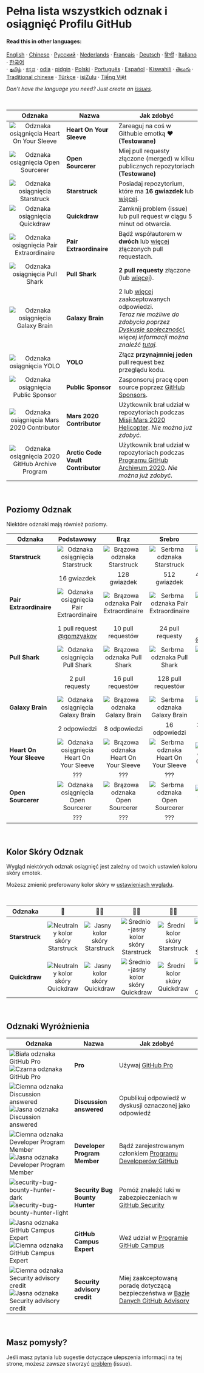 # Pełna lista wszystkich odznak i osiągnięć Profilu GitHub 

#### Read this in other languages:

[English](../../README.md)
&middot; [Chinese](../../lang/chinese/README.md)
&middot; [Русский](../../lang/russian/README.md)
&middot; [Nederlands](../../lang/dutch/README.md)
&middot; [Français](../../lang/french/README.md)
&middot; [Deutsch](../../lang/german/README.md)
&middot; [हिन्दी](../../lang/hindi/README.md)
&middot; [Italiano](../../lang/italian/README.md)
&middot; [한국어](lang/korean/README.md)  
&middot; [தமிழ்](lang/tamil/README.md)
&middot; [ಕನ್ನಡ](../../lang/kannada/README.md)
&middot; [odia](../../lang/odia/README.md)
&middot; [pidgin](../../lang/pidgin/README.md)
&middot; [Polski](../../lang/polish/README.md)
&middot; [Português](../../lang/portuguese/README.md)
&middot; [Español](../../lang/spanish/README.md)
&middot; [Kiswahili](../../lang/swahili/README.md)
&middot; [తెలుగు](../../lang/telugu/README.md)
&middot; [Traditional chinese](../../lang/traditional-chinese/README.md)
&middot; [Türkçe](../../lang/turkish/README.md)
&middot; [isiZulu](../../lang/zulu/README.md)
&middot; [Tiếng Việt](../../lang/vietnamese/README.md)

_Don't have the language you need? Just create an [issues](https://github.com/gomzyakov/achievements/issues)._

<br>

| Odznaka | Nazwa | Jak zdobyć                                                                                                                                                       |
| :---: | --- |------------------------------------------------------------------------------------------------------------------------------------------------------------------|
| ![Odznaka osiągnięcia Heart On Your Sleeve](https://github.githubassets.com/images/modules/profile/achievements/heart-on-your-sleeve-default.png) | **Heart On Your Sleeve** | Zareaguj na coś w Githubie emotką ❤️ **(Testowane)** |
| ![Odznaka osiągnięcia Open Sourcerer](https://github.githubassets.com/images/modules/profile/achievements/open-sourcerer-default.png) | **Open Sourcerer** | Miej pull requesty złączone (merged) w kilku publicznych repozytoriach **(Testowane)** |
| ![Odznaka osiągnięcia Starstruck](https://github.githubassets.com/images/modules/profile/achievements/starstruck-default.png) | **Starstruck** | Posiadaj repozytorium, które ma **16 gwiazdek** lub [więcej](#poziomy-odznak).                                                                                              |
| ![Odznaka osiągnięcia Quickdraw](https://github.githubassets.com/images/modules/profile/achievements/quickdraw-default.png) | **Quickdraw** | Zamknij problem (issue) lub pull request w ciągu 5 minut od otwarcia.                                                                                                       |
| ![Odznaka osiągnięcia Pair Extraordinaire](https://github.githubassets.com/images/modules/profile/achievements/pair-extraordinaire-default.png) | **Pair Extraordinaire** | Bądź współautorem w **dwóch** lub [więcej](#poziomy-odznak) złączonych pull requestach.                                                                                             |
| ![Odznaka osiągnięcia Pull Shark](https://github.githubassets.com/images/modules/profile/achievements/pull-shark-default.png) | **Pull Shark** | **2 pull requesty** złączone (lub [więcej](#poziomy-odznak)).                                                                                                            |
| ![Odznaka osiągnięcia Galaxy Brain](https://github.githubassets.com/images/modules/profile/achievements/galaxy-brain-default.png) | **Galaxy Brain** | 2 lub [więcej](#poziomy-odznak) zaakceptowanych odpowiedzi. <br> *Teraz nie możliwe do zdobycia poprzez [Dyskusje społeczności](https://github.com/orgs/community/discussions/), więcej informacji można znaleźć [tutaj](https://github.com/orgs/community/discussions/106536).*                                                                                                                        |
| ![Odznaka osiągnięcia YOLO](https://github.githubassets.com/images/modules/profile/achievements/yolo-default.png) | **YOLO** | Złącz **przynajmniej jeden** pull request bez przeglądu kodu.                                                                                                       |
| ![Odznaka osiągnięcia Public Sponsor](https://github.githubassets.com/images/modules/profile/achievements/public-sponsor-default.png) | **Public Sponsor** | Zasponsoruj pracę open source poprzez [GitHub Sponsors](https://github.com/sponsors).                                                                                  |
| ![Odznaka osiągnięcia Mars 2020 Contributor](https://github.githubassets.com/images/modules/profile/achievements/mars-2020-contributor-default.png) | **Mars 2020 Contributor** | Użytkownik brał udział w repozytoriach podczas [Misji Mars 2020 Helicopter](https://github.com/readme/featured/nasa-ingenuity-helicopter). *Nie można już zdobyć.* |
| ![Odznaka osiągnięcia 2020 GitHub Archive Program](https://github.githubassets.com/images/modules/profile/achievements/arctic-code-vault-contributor-default.png) | **Arctic Code Vault Contributor** | Użytkownik brał udział w repozytoriach podczas [Programu GitHub Archiwum 2020](https://archiveprogram.github.com/). *Nie można już zdobyć.*                                 |

<br>

## Poziomy Odznak

Niektóre odznaki mają również poziomy.

| Odznaka | Podstawowy | Brąz | Srebro | Złoto |
| --- | :---: | :---: | :---: | :---: |
| **Starstruck** | ![Odznaka osiągnięcia Starstruck](https://github.githubassets.com/images/modules/profile/achievements/starstruck-default.png) | ![Brązowa odznaka Starstruck](https://github.githubassets.com/images/modules/profile/achievements/starstruck-bronze.png) | ![Serbrna odznaka Starstruck](https://github.githubassets.com/images/modules/profile/achievements/starstruck-silver.png) | ![Złota odznaka Starstruck](https://github.githubassets.com/images/modules/profile/achievements/starstruck-gold.png) |
| | 16 gwiazdek | 128 gwiazdek | 512 gwiazdek | 4096 gwiazdek <br>[@torvalds](https://github.com/torvalds?achievement=starstruck&tab=achievements) |
| **Pair Extraordinaire** | ![Odznaka osiągnięcia Pair Extraordinaire][pe-default] | ![Brązowa odznaka Pair Extraordinaire][pe-bronze] | ![Serbrna odznaka Pair Extraordinaire][pe-silver] | ![Złota odznaka Pair Extraordinaire][pe-gold] |
| | 1 pull request <br>[@gomzyakov](https://github.com/gomzyakov?achievement=pair-extraordinaire&tab=achievements) | 10 pull requestów | 24 pull requesty  | 48 pull requestów <br>[@Rongronggg9](https://github.com/Rongronggg9?achievement=pair-extraordinaire&tab=achievements) |
| **Pull Shark** | ![Odznaka osiągnięcia Pull Shark][ps-default] | ![Brązowa odznaka Pull Shark][ps-bronze] | ![Serbrna odznaka Pull Shark][ps-silver] | ![Złota odznaka Pull Shark][ps-gold] |
| | 2 pull requesty | 16 pull requestów | 128 pull requestów | 1024 pull requesty <br>[@ljharb](https://github.com/ljharb?achievement=pull-shark&tab=achievements) |
| **Galaxy Brain** | ![Odznaka osiągnięcia Galaxy Brain][gb-default] | ![Brązowa odznaka Galaxy Brain][gb-bronze] | ![Serbrna odznaka Galaxy Brain][gb-silver] | ![Złota odznaka Galaxy Brain][gb-gold] |
| | 2 odpowiedzi | 8 odpowiedzi | 16 odpowiedzi | 32 odpowiedzi <br>[@ljharb](https://github.com/ljharb?achievement=galaxy-brain&tab=achievements) |
| **Heart On Your Sleeve** | ![Odznaka osiągnięcia Heart On Your Sleeve](https://github.githubassets.com/images/modules/profile/achievements/heart-on-your-sleeve-default.png) | ![Brązowa odznaka Heart On Your Sleeve](https://github.githubassets.com/images/modules/profile/achievements/heart-on-your-sleeve-bronze.png) | ![Serbrna odznaka Heart On Your Sleeve](https://github.githubassets.com/images/modules/profile/achievements/heart-on-your-sleeve-silver.png) | ![Złota odznaka Heart On Your Sleeve](https://github.githubassets.com/images/modules/profile/achievements/heart-on-your-sleeve-gold.png) |
| | ??? | ??? | ??? | ??? |
| **Open Sourcerer** | ![Odznaka osiągnięcia Open Sourcerer](https://github.githubassets.com/images/modules/profile/achievements/open-sourcerer-default.png) | ![Brązowa odznaka Open Sourcerer](https://github.githubassets.com/images/modules/profile/achievements/open-sourcerer-bronze.png) | ![Serbrna odznaka Open Sourcerer](https://github.githubassets.com/images/modules/profile/achievements/open-sourcerer-silver.png) | ![Złota odznaka Open Sourcerer](https://github.githubassets.com/images/modules/profile/achievements/open-sourcerer-gold.png) |
| | ??? | ??? | ??? | ??? |


[ss-bronze]: https://github.githubassets.com/images/modules/profile/achievements/starstruck-bronze.png
[ss-silver]: https://github.githubassets.com/images/modules/profile/achievements/starstruck-silver.png
[ss-gold]: https://github.githubassets.com/images/modules/profile/achievements/starstruck-gold.png

[pe-default]: https://github.githubassets.com/images/modules/profile/achievements/pair-extraordinaire-default.png
[pe-bronze]: https://github.githubassets.com/images/modules/profile/achievements/pair-extraordinaire-bronze.png
[pe-silver]: https://github.githubassets.com/images/modules/profile/achievements/pair-extraordinaire-silver.png
[pe-gold]: https://github.githubassets.com/images/modules/profile/achievements/pair-extraordinaire-gold.png

[ps-default]: https://github.githubassets.com/images/modules/profile/achievements/pull-shark-default.png
[ps-bronze]: https://github.githubassets.com/images/modules/profile/achievements/pull-shark-bronze.png
[ps-silver]: https://github.githubassets.com/images/modules/profile/achievements/pull-shark-silver.png
[ps-gold]: https://github.githubassets.com/images/modules/profile/achievements/pull-shark-gold.png

[gb-default]: https://github.githubassets.com/images/modules/profile/achievements/galaxy-brain-default.png
[gb-bronze]: https://github.githubassets.com/images/modules/profile/achievements/galaxy-brain-bronze.png
[gb-silver]: https://github.githubassets.com/images/modules/profile/achievements/galaxy-brain-silver.png
[gb-gold]: https://github.githubassets.com/images/modules/profile/achievements/galaxy-brain-gold.png

<br>

## Kolor Skóry Odznak

Wygląd niektórych odznak osiągnięć jest zależny od twoich ustawień koloru skóry emotek.

Możesz zmienić preferowany kolor skóry w [ustawieniach wyglądu](https://github.com/settings/appearance).

<br>

| **Odznaka** | 👋 | 👋🏻 | 👋🏼 | 👋🏽 | 👋🏾 | 👋🏿 |
| --- | :---: | :---: | :---: | :---: | :---: | :---: |
| **Starstruck** | ![Neutralny kolor skóry Starstruck](https://github.githubassets.com/images/modules/profile/achievements/starstruck-default.png) | ![Jasny kolor skóry Starstruck](https://github.githubassets.com/images/modules/profile/achievements/starstruck-default--light.png) | ![Średnio-jasny kolor skóry Starstruck](https://github.githubassets.com/images/modules/profile/achievements/starstruck-default--light-medium.png) | ![Średni kolor skóry Starstruck](https://github.githubassets.com/images/modules/profile/achievements/starstruck-default--medium.png) | ![Średnio-ciemny kolor skóry Starstruck](https://github.githubassets.com/images/modules/profile/achievements/starstruck-default--medium-dark.png) | ![Ciemny kolor skóry Starstruck](https://github.githubassets.com/images/modules/profile/achievements/starstruck-default--dark.png) |
| **Quickdraw** | ![Neutralny kolor skóry Quickdraw][q-default] | ![Jasny kolor skóry Quickdraw][q-light] | ![Średnio-jasny kolor skóry Quickdraw][q-light-medium] | ![Średni kolor skóry Quickdraw][q-medium] | ![Średnio-ciemny kolor skóry Quickdraw][q-medium-dark] | ![Ciemny kolor skóry Quickdraw][q-dark] |

[s-light]: https://github.githubassets.com/images/modules/profile/achievements/starstruck-default--light.png
[s-light-medium]: https://github.githubassets.com/images/modules/profile/achievements/starstruck-default--light-medium.png
[s-medium]: https://github.githubassets.com/images/modules/profile/achievements/starstruck-default--medium.png
[s-medium-dark]: https://github.githubassets.com/images/modules/profile/achievements/starstruck-default--medium-dark.png
[s-dark]: https://github.githubassets.com/images/modules/profile/achievements/starstruck-default--dark.png

[q-default]: https://github.githubassets.com/images/modules/profile/achievements/quickdraw-default.png
[q-light]: https://github.githubassets.com/images/modules/profile/achievements/quickdraw-default--light.png
[q-light-medium]: https://github.githubassets.com/images/modules/profile/achievements/quickdraw-default--light-medium.png
[q-medium]: https://github.githubassets.com/images/modules/profile/achievements/quickdraw-default--medium.png
[q-medium-dark]: https://github.githubassets.com/images/modules/profile/achievements/quickdraw-default--medium-dark.png
[q-dark]: https://github.githubassets.com/images/modules/profile/achievements/quickdraw-default--dark.png

<br>

## Odznaki Wyróżnienia

| Odznaka | Nazwa | Jak zdobyć |
| --- | --- | --- |
| ![Biała odznaka GitHub Pro](https://user-images.githubusercontent.com/65187002/173065531-57dbf8b1-7eb7-4d46-81bf-f2d18c7c9112.svg#gh-dark-mode-only)![Czarna odznaka GitHub Pro](https://user-images.githubusercontent.com/65187002/173065669-d1fdb5a7-8895-43cc-8dea-72a511a37e86.svg#gh-light-mode-only) | **Pro** | Używaj [GitHub Pro](https://docs.github.com/en/get-started/learning-about-github/githubs-products#github-pro) |
| ![Ciemna odznaka Discussion answered](https://user-images.githubusercontent.com/65187002/173078083-15a75f15-b040-4a92-8d70-561a206d9fd9.svg#gh-dark-mode-only)![Jasna odznaka Discussion answered](https://user-images.githubusercontent.com/65187002/173078106-28bea542-4620-46ee-837d-defda3e44ca6.svg#gh-light-mode-only) | **Discussion answered** | Opublikuj odpowiedź w dyskusji oznaczonej jako odpowiedź |
| ![Ciemna odznaka Developer Program Member](https://user-images.githubusercontent.com/65187002/173079579-3c393d22-7a13-4e7d-87b8-341fb613d52b.svg#gh-dark-mode-only)![Jasna odznaka Developer Program Member](https://user-images.githubusercontent.com/65187002/173079614-33f43a97-1cc2-4228-85e3-ef43836e17c2.svg#gh-light-mode-only) | **Developer Program Member** | Bądź zarejestrowanym członkiem [Programu Developerów GitHub](https://docs.github.com/en/developers/overview/github-developer-program) |
| ![security-bug-bounty-hunter-dark](https://user-images.githubusercontent.com/65187002/173081624-93e3cf1f-50b7-45a4-82b7-1954f66368b9.svg#gh-dark-mode-only)![security-bug-bounty-hunter-light](https://user-images.githubusercontent.com/65187002/173081657-e500d72c-9247-44c2-a3d3-2deff30e1ae7.svg#gh-light-mode-only) | **Security Bug Bounty Hunter** | Pomóż znaleźć luki w zabezpieczeniach w [GitHub Security](https://bounty.github.com/) |
| ![Jasna odznaka GitHub Campus Expert][gce-dark]![Ciemna odznaka GitHub Campus Expert][gce-light] | **GitHub Campus Expert** | Weź udział w [Programie GitHub Campus](https://education.github.com/experts) |
| ![Ciemna odznaka Security advisory credit][SAC-dark]![Jasna odznaka Security advisory credit][SAC-light] | **Security advisory credit** | Miej zaakceptowaną poradę dotyczącą bezpieczeństwa w [Bazie Danych GitHub Advisory](https://github.com/advisories) |

[gce-dark]: https://user-images.githubusercontent.com/65187002/173082819-b3625c23-bfd6-4492-b828-56ed91c45f52.svg#gh-dark-mode-only
[gce-light]: https://user-images.githubusercontent.com/65187002/173082836-08be81fe-13b7-4acf-9096-e5241d76f237.svg#gh-light-mode-only
[SAC-dark]: https://user-images.githubusercontent.com/65187002/173084051-79a0a626-1c1a-4d60-afdf-50ad001d7b21.svg#gh-dark-mode-only
[SAC-light]: https://user-images.githubusercontent.com/65187002/173084071-5f321da2-b2a9-490b-a524-1b21fa384d7e.svg#gh-light-mode-only

<br>

## Masz pomysły?

Jeśli masz pytania lub sugestie dotyczące ulepszenia informacji na tej strone, możesz zawsze stworzyć [problem](https://github.com/gomzyakov/achievements/issues) (issue).
